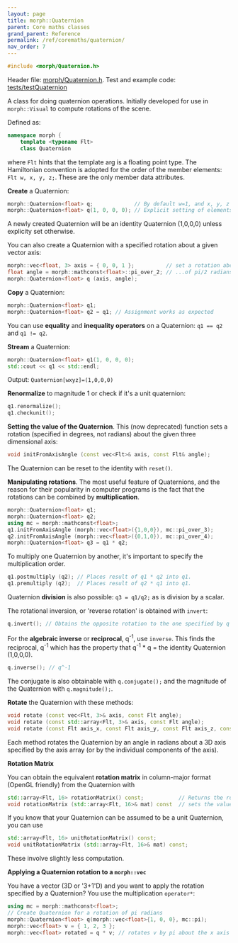 ```yaml
---
layout: page
title: morph::Quaternion
parent: Core maths classes
grand_parent: Reference
permalink: /ref/coremaths/quaternion/
nav_order: 7
---
```

```c++
#include <morph/Quaternion.h>
```
Header file: [morph/Quaternion.h](https://github.com/ABRG-Models/morphologica/blob/main/morph/Quaternion.h). Test and example code:  [tests/testQuaternion](https://github.com/ABRG-Models/morphologica/blob/main/tests/testQuaternion.cpp)

A class for doing quaternion operations. Initially developed for use in `morph::Visual` to compute rotations of the scene.

Defined as:
```c++
namespace morph {
    template <typename Flt>
    class Quaternion
```
where `Flt` hints that the template arg is a floating point type. The Hamiltonian convention is adopted for the order of the member elements: `Flt w, x, y, z;`. These are the only member data attributes.



**Create** a Quaternion:

```c++
morph::Quaternion<float> q;             // By default w=1, and x, y, z = 0;
morph::Quaternion<float> q(1, 0, 0, 0); // Explicit setting of elements
```
A newly created Quaternion will be an identity Quaternion (1,0,0,0) unless explicity set otherwise.

You can also create a Quaternion with a specified rotation about a given vector axis:
```c++
morph::vec<float, 3> axis = { 0, 0, 1 };          // set a rotation about the z axis...
float angle = morph::mathconst<float>::pi_over_2; // ...of pi/2 radians
morph::Quaternion<float> q (axis, angle);
```


**Copy** a Quaternion:
```c++
morph::Quaternion<float> q1;
morph::Quaternion<float> q2 = q1; // Assignment works as expected
```

You can use **equality** and **inequality operators** on a Quaternion: `q1 == q2` and `q1 != q2`.

**Stream** a Quaternion:
```c++
morph::Quaternion<float> q1(1, 0, 0, 0);
std::cout << q1 << std::endl;
```
Output: `Quaternion[wxyz]=(1,0,0,0)`

**Renormalize** to magnitude 1 or check if it's a unit quaternion:
```c++
q1.renormalize();
q1.checkunit();
```

**Setting the value of the Quaternion**. This (now deprecated) function sets a rotation (specified in degrees, not radians) about the given three dimensional axis:
```c++
void initFromAxisAngle (const vec<Flt>& axis, const Flt& angle);
```

The Quaternion can be reset to the identity with `reset()`.

**Manipulating rotations**. The most useful feature of Quaternions, and the reason for their popularity in computer programs is the fact that the rotations can be combined by **multiplication**.

```c++
morph::Quaternion<float> q1;
morph::Quaternion<float> q2;
using mc = morph::mathconst<float>;
q1.initFromAxisAngle (morph::vec<float>({1,0,0}), mc::pi_over_3);
q2.initFromAxisAngle (morph::vec<float>({0,1,0}), mc::pi_over_4);
morph::Quaternion<float> q3 = q1 * q2;
```

To multiply one Quaternion by another, it's important to specify the multiplication order.
```c++
q1.postmultiply (q2); // Places result of q1 * q2 into q1.
q1.premultiply (q2);  // Places result of q2 * q1 into q1.
```

Quaternion **division** is also possible: `q3 = q1/q2;` as is division by a scalar.

The rotational inversion, or 'reverse rotation' is obtained with `invert`:
```c++
q.invert(); // Obtains the opposite rotation to the one specified by q
```
For the **algebraic inverse** or **reciprocal**, q<sup>-1</sup>, use `inverse`. This finds the reciprocal, q<sup>-1</sup> which has the property that q<sup>-1</sup> * q = the identity Quaternion (1,0,0,0).

```c++
q.inverse(); // q^-1
```
The conjugate is also obtainable with `q.conjugate();` and the magnitude of the Quaternion with `q.magnitude();`.

**Rotate** the Quaternion with these methods:
```c++
void rotate (const vec<Flt, 3>& axis, const Flt angle);
void rotate (const std::array<Flt, 3>& axis, const Flt angle);
void rotate (const Flt axis_x, const Flt axis_y, const Flt axis_z, const Flt angle)
```
Each method rotates the Quaternion by an angle in radians about a 3D axis specified by the axis array (or by the individual components of the axis).

**Rotation Matrix**

You can obtain the equivalent **rotation matrix** in column-major format (OpenGL friendly) from the Quaternion with
```c++
std::array<Flt, 16> rotationMatrix() const;           // Returns the rotation matrix
void rotationMatrix (std::array<Flt, 16>& mat) const  // sets the values in the passed-in matrix
```
If you know that your Quaternion can be assumed to be a unit Quaternion, you can use
```c++
std::array<Flt, 16> unitRotationMatrix() const;
void unitRotationMatrix (std::array<Flt, 16>& mat) const;
```
These involve slightly less computation.

**Applying a Quaternion rotation to a `morph::vec`**

You have a vector (3D or '3+1'D) and you want to apply the rotation specified by a Quaternion? You use the multiplication `operator*`:

```c++
using mc = morph::mathconst<float>;
// Create Quaternion for a rotation of pi radians
morph::Quaternion<float> q(morph::vec<float>{1, 0, 0}, mc::pi);
morph::vec<float> v = { 1, 2, 3 };
morph::vec<float> rotated = q * v; // rotates v by pi about the x axis
```